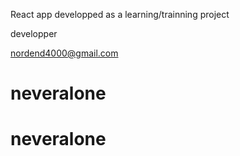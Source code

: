 React app developped as a learning/trainning project

developper 

nordend4000@gmail.com

# neveralone
# neveralone
